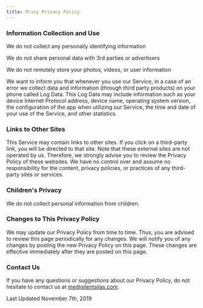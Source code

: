 ```yaml
---
title: Privy Privacy Policy
---
```

### Information Collection and Use

We do not collect any personally identifying information

We do not share personal data with 3rd parties or advertisers

We do not remotely store your photos, videos, or user information

We want to inform you that whenever you use our Service, in a case of an error we collect data and information (through third party products) on your phone called Log Data. This Log Data may include information such as your device Internet Protocol address, device name, operating system version, the configuration of the app when utilizing our Service, the time and date of your use of the Service, and other statistics.

### Links to Other Sites

This Service may contain links to other sites. If you click on a third-party link, you will be directed to that site. Note that these external sites are not operated by us. Therefore, we strongly advise you to review the Privacy Policy of these websites. We have no control over and assume no responsibility for the content, privacy policies, or practices of any third-party sites or services.

### Children's Privacy</h2>

We do not collect personal information from children.

### Changes to This Privacy Policy

We may update our Privacy Policy from time to time. Thus, you are advised to review this page periodically for any changes. We will notify you of any changes by posting the new Privacy Policy on this page. These changes are effective immediately after they are posted on this page.

### Contact Us

If you have any questions or suggestions about our Privacy Policy, do not hesitate to contact us at me@silentsilas.com.

Last Updated November 7th, 2019